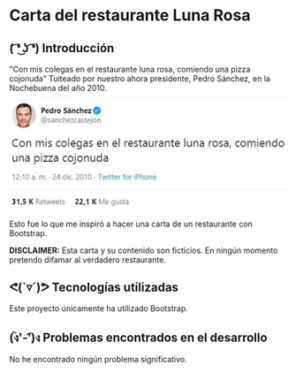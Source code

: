 # Carta del restaurante Luna Rosa

## ( ͡❛ ͜ʖ ͡❛) Introducción

"Con mis colegas en el restaurante luna rosa, comiendo una pizza cojonuda" Tuiteado por nuestro ahora presidente, Pedro Sánchez, en la Nochebuena del año 2010.

![Con mis colegas en el restaurante luna rosa, comiendo una pizza cojonuda](img/pedrosanchez.jpg)

Esto fue lo que me inspiró a hacer una carta de un restaurante con Bootstrap.

**DISCLAIMER:** Esta carta y su contenido son ficticios. En ningún momento pretendo difamar al verdadero restaurante.

## ᕙ(`▿´)ᕗ Tecnologías utilizadas

Este proyecto únicamente ha utilizado Bootstrap.

## (ง︡'-'︠)ง Problemas encontrados en el desarrollo

No he encontrado ningún problema significativo.
